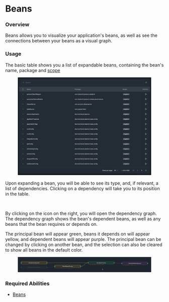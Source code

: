 # Beans

### Overview

Beans allows you to visualize your application's beans, as well as see the connections between your beans as a visual graph.&#x20;

### Usage

The basic table shows you a list of expandable beans, containing the bean's name, package and [scope](https://docs.spring.io/spring-framework/docs/3.0.0.M3/reference/html/ch04s04.html)

<figure><img src="../../../.gitbook/assets/image (19) (1).png" alt=""><figcaption></figcaption></figure>

Upon expanding a bean, you will be able to see its type, and, if relevant, a list of dependencies. Clicking on a dependency will take you to its position in the table.

<figure><img src="../../../.gitbook/assets/2023-04-02 13.52.18.gif" alt=""><figcaption></figcaption></figure>

By clicking on the icon on the right, you will open the dependency graph. \
The dependency graph shows the bean's dependent beans, as well as any beans that the bean requires or depends on.&#x20;

The principal bean will appear green, beans it depends on will appear yellow, and dependent beans will appear purple. The principal bean can be changed by clicking on another bean, and the selection can also be cleared to show all beans in the default color.

<figure><img src="../../../.gitbook/assets/2023-04-02 13.59.03.gif" alt=""><figcaption></figcaption></figure>

### Required Abilities

* [Beans](../../abilities.md)
